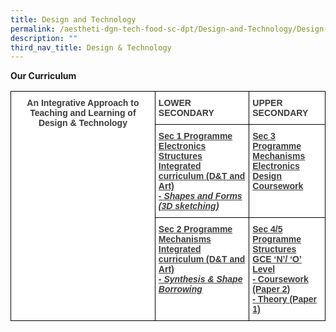 ```yaml
---
title: Design and Technology
permalink: /aestheti-dgn-tech-food-sc-dpt/Design-and-Technology/Design-and-Technology/
description: ""
third_nav_title: Design & Technology
---
```

**Our Curriculum**

<style type="text/css">
.tg  {border-collapse:collapse;border-spacing:0;}
.tg td{border-color:black;border-style:solid;border-width:1px;font-family:Arial, sans-serif;font-size:14px;
  overflow:hidden;padding:10px 5px;word-break:normal;}
.tg th{border-color:black;border-style:solid;border-width:1px;font-family:Arial, sans-serif;font-size:14px;
  font-weight:normal;overflow:hidden;padding:10px 5px;word-break:normal;}
.tg .tg-sm4r{background-color:#FFF;color:#3A3A3A;font-weight:bold;text-align:center;vertical-align:top}
.tg .tg-c1uv{background-color:#FFF;color:#3A3A3A;font-weight:bold;text-align:left;vertical-align:top}
.tg .tg-c5gh{background-color:#FFF;color:#3A3A3A;font-weight:bold;text-align:left;text-decoration:underline;vertical-align:top}
</style>
<table class="tg">
<thead>
  <tr>
    <td class="tg-sm4r" rowspan="3"><span style="font-weight:bold;font-style:inherit">An Integrative Approach to Teaching and Learning of Design & Technology</span></td>
    <td class="tg-c1uv"><span style="font-weight:bold;font-style:inherit">LOWER SECONDARY</span></td>
    <td class="tg-c1uv"><span style="font-weight:bold;font-style:inherit">UPPER SECONDARY</span></td>
  </tr>
  <tr>
    <td class="tg-c5gh">Sec 1 Programme<br><span style="font-weight:inherit;font-style:inherit">Electronics</span><br><span style="font-weight:inherit;font-style:inherit">Structures</span><br><span style="font-weight:inherit;font-style:inherit">Integrated curriculum (D&T and Art)</span><br><span style="font-weight:inherit;font-style:italic">- Shapes and Forms (3D sketching)</span></td>
    <td class="tg-c5gh">Sec 3 Programme<br><span style="font-weight:inherit;font-style:inherit">Mechanisms</span><br><span style="font-weight:inherit;font-style:inherit">Electronics</span><br><span style="font-weight:inherit;font-style:inherit">Design</span><br><span style="font-weight:inherit;font-style:inherit">Coursework</span></td>
  </tr>
  <tr>
    <td class="tg-c5gh">Sec 2 Programme<br><span style="font-weight:inherit;font-style:inherit">Mechanisms</span><br><span style="font-weight:inherit;font-style:inherit">Integrated curriculum (D&T and Art)</span><br><span style="font-weight:inherit;font-style:italic">- Synthesis & Shape Borrowing</span></td>
    <td class="tg-c5gh">Sec 4/5 Programme<br><span style="font-weight:inherit;font-style:inherit">Structures</span><br><span style="font-weight:inherit;font-style:inherit">GCE ‘N’/ ‘O’ Level</span><br><span style="font-weight:inherit;font-style:inherit">- Coursework (Paper 2)</span><br><span style="font-weight:inherit;font-style:inherit">- Theory (Paper 1)</span></td>
  </tr>
</thead>
</table>
